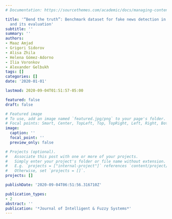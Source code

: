 ```yaml
---
# Documentation: https://sourcethemes.com/academic/docs/managing-content/

title: '“Bend the truth”: Benchmark dataset for fake news detection in urdu language
  and its evaluation'
subtitle: ''
summary: ''
authors:
- Maaz Amjad
- Grigori Sidorov
- Alisa Zhila
- Helena Gómez-Adorno
- Ilia Voronkov
- Alexander Gelbukh
tags: []
categories: []
date: '2020-01-01'

lastmod: 2020-09-04T01:51:57-05:00

featured: false
draft: false

# Featured image
# To use, add an image named `featured.jpg/png` to your page's folder.
# Focal points: Smart, Center, TopLeft, Top, TopRight, Left, Right, BottomLeft, Bottom, BottomRight.
image:
  caption: ''
  focal_point: ''
  preview_only: false

# Projects (optional).
#   Associate this post with one or more of your projects.
#   Simply enter your project's folder or file name without extension.
#   E.g. `projects = ["internal-project"]` references `content/project/deep-learning/index.md`.
#   Otherwise, set `projects = []`.
projects: []

publishDate: '2020-09-04T06:51:56.316710Z'

publication_types:
- 2
abstract: ''
publication: '*Journal of Intelligent & Fuzzy Systems*'
---
```

